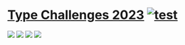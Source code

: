 # [Type Challenges 2023](https://github.com/type-challenges/type-challenges) [![test](https://github.com/tjx666/type-challenges-2023/actions/workflows/test.yml/badge.svg)](https://github.com/tjx666/type-challenges-2023/actions/workflows/test.yml)

<img src="https://img.shields.io/badge/easy-13/13-green" />
<img src="https://img.shields.io/badge/medium-9/86-green" />
<img src="https://img.shields.io/badge/hard-0/46-red" />
<img src="https://img.shields.io/badge/extreme-0/14-purple" />
